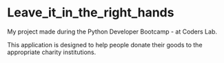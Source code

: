 # Leave_it_in_the_right_hands
My project made during the Python Developer Bootcamp - at Coders Lab.

This application is designed to help people donate their goods to the appropriate charity institutions.
